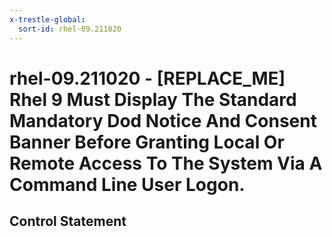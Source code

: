 ```yaml
---
x-trestle-global:
  sort-id: rhel-09.211020
---
```


# rhel-09.211020 - \[REPLACE_ME\] Rhel 9 Must Display The Standard Mandatory Dod Notice And Consent Banner Before Granting Local Or Remote Access To The System Via A Command Line User Logon.

## Control Statement
